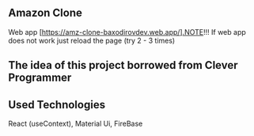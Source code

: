 ## Amazon Clone 

Web app [https://amz-clone-baxodirovdev.web.app/].NOTE!!! If web app does not work just reload the page (try 2 - 3 times)

## The idea of this project borrowed from Clever Programmer

## Used Technologies
React (useContext), Material Ui, FireBase